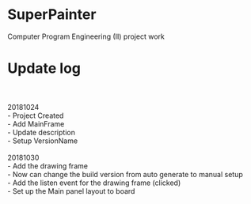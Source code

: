 # SuperPainter

Computer Program Engineering (II) project work 

# Update log
<br>
<br> 20181024
<br>- Project Created
<br>- Add MainFrame
<br>- Update description
<br>- Setup VersionName

<br>
<br> 20181030
<br>- Add the drawing frame
<br>- Now can change the build version from auto generate to manual setup 
<br>- Add the listen event for the drawing frame (clicked)
<br>- Set up the Main panel layout to board 


